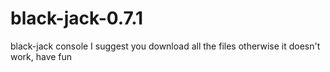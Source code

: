 # black-jack-0.7.1
black-jack console I suggest you download all the files otherwise it doesn't work, have fun
